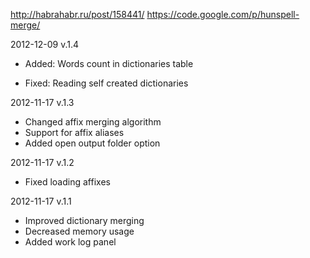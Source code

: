 http://habrahabr.ru/post/158441/
https://code.google.com/p/hunspell-merge/

2012-12-09 v.1.4
+ Added: Words count in dictionaries table
- Fixed: Reading self created dictionaries

2012-11-17 v.1.3
+ Changed affix merging algorithm
+ Support for affix aliases
+ Added open output folder option

2012-11-17 v.1.2
- Fixed loading affixes

2012-11-17 v.1.1
+ Improved dictionary merging
+ Decreased memory usage
+ Added work log panel